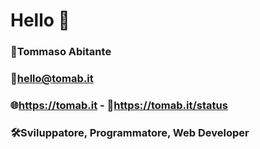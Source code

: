 # Hello 👋

### 👤Tommaso Abitante
### 📩hello@tomab.it
### 🌐https://tomab.it - 🚩https://tomab.it/status
### 🛠️Sviluppatore, Programmatore, Web Developer
<!-- ![Card](https://github.com/JaxzTW/JaxzTW/blob/main/tomab.png)-->

